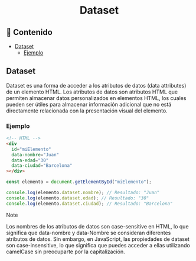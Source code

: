 <h1 align="center">Dataset</h1>

<h2>📑 Contenido</h2>

- [Dataset](#dataset)
  - [Ejemplo](#ejemplo)

## Dataset

Dataset es una forma de acceder a los atributos de datos (data attributes) de un elemento HTML. Los atributos de datos son atributos HTML que permiten almacenar datos personalizados en elementos HTML, los cuales pueden ser útiles para almacenar información adicional que no está directamente relacionada con la presentación visual del elemento.

### Ejemplo

```html
<!-- HTML -->
<div
  id="miElemento"
  data-nombre="Juan"
  data-edad="30"
  data-ciudad="Barcelona"
></div>
```

```js
const elemento = document.getElementById("miElemento");

console.log(elemento.dataset.nombre); // Resultado: "Juan"
console.log(elemento.dataset.edad); // Resultado: "30"
console.log(elemento.dataset.ciudad); // Resultado: "Barcelona"
```

> [!NOTE]
>
> Los nombres de los atributos de datos son case-sensitive en HTML, lo que significa que data-nombre y data-Nombre se consideran diferentes atributos de datos. Sin embargo, en JavaScript, las propiedades de dataset son case-insensitive, lo que significa que puedes acceder a ellas utilizando camelCase sin preocuparte por la capitalización.
